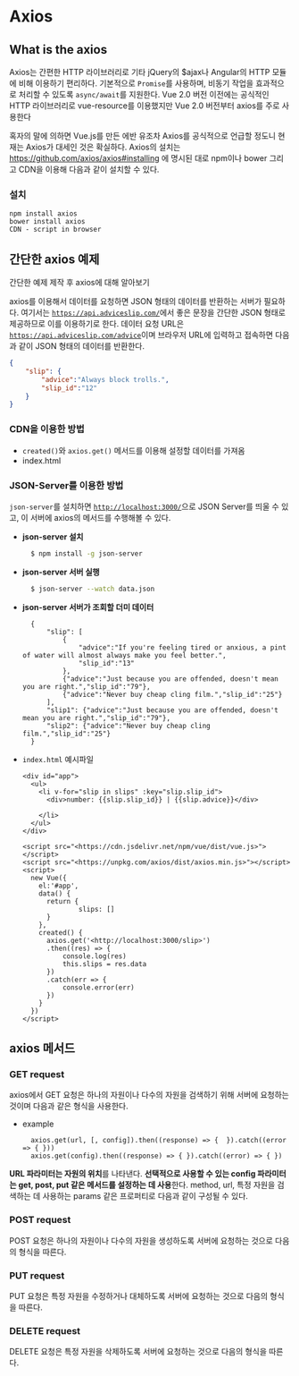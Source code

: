 # Axios

## What is the axios

Axios는 간편한 HTTP 라이브러리로 기타 jQuery의 $ajax나 Angular의 HTTP 모듈에 비해 이용하기 편리하다. 기본적으로 `Promise`를 사용하며, 비동기 작업을 효과적으로 처리할 수 있도록 `async/await`를 지원한다. Vue 2.0 버전 이전에는 공식적인 HTTP 라이브러리로 vue-resource를 이용했지만 Vue 2.0 버전부터 axios를 주로 사용한다

혹자의 말에 의하면 Vue.js를 만든 에반 유조차 Axios를 공식적으로 언급할 정도니 현재는 Axios가 대세인 것은 확실하다. Axios의 설치는 https://github.com/axios/axios#installing 에 명시된 대로 npm이나 bower 그리고 CDN을 이용해 다음과 같이 설치할 수 있다.

### 설치

```
npm install axios
bower install axios 
CDN - script in browser
```

## 간단한 axios 예제

간단한 예제 제작 후 axios에 대해 알아보기

axios를 이용해서 데이터를 요청하면 JSON 형태의 데이터를 반환하는 서버가 필요하다. 여기서는 [`https://api.adviceslip.com/`](https://api.adviceslip.com/)에서 좋은 문장을 간단한 JSON 형태로 제공하므로 이를 이용하기로 한다. 데이터 요청 URL은 [`https://api.adviceslip.com/advice`](https://api.adviceslip.com/advice)이며 브라우저 URL에 입력하고 접속하면 다음과 같이 JSON 형태의 데이터를 반환한다.

```json
{
	"slip": {
		"advice":"Always block trolls.",
		"slip_id":"12"
	}
}
```

### CDN을 이용한 방법

- `created()`와 `axios.get()` 메서드를 이용해 설정할 데이터를 가져옴
- index.html

### JSON-Server를 이용한 방법

`json-server`를 설치하면 [`http://localhost:3000/`](http://localhost:3000/slip)으로 JSON Server를 띄울 수 있고, 이 서버에 axios의 메서드를 수행해볼 수 있다.

- **json-server 설치**

  ```bash
    $ npm install -g json-server
  ```

- **json-server 서버 실행**

  ```bash
    $ json-server --watch data.json
  ```

- **json-server 서버가 조회할 더미 데이터**

  ```
    {
    	"slip": [
    		{
    			"advice":"If you're feeling tired or anxious, a pint of water will almost always make you feel better.",
    			"slip_id":"13"
    		},
    		{"advice":"Just because you are offended, doesn't mean you are right.","slip_id":"79"},
    		{"advice":"Never buy cheap cling film.","slip_id":"25"}
    	],
    	"slip1": {"advice":"Just because you are offended, doesn't mean you are right.","slip_id":"79"},
    	"slip2": {"advice":"Never buy cheap cling film.","slip_id":"25"}
    }
  ```

- `index.html` 예시파일

  ```vue
  <div id="app">
    <ul>
      <li v-for="slip in slips" :key="slip.slip_id">
      	<div>number: {{slip.slip_id}} | {{slip.advice}}</div>
  
      </li>
    </ul>
  </div>
      
  <script src="<https://cdn.jsdelivr.net/npm/vue/dist/vue.js>"></script>
  <script src="<https://unpkg.com/axios/dist/axios.min.js>"></script>
  <script>
    new Vue({
      el:'#app',
      data() {
      	return {
     			slips: []
      	}
      },
      created() {
      	axios.get('<http://localhost:3000/slip>')
      	.then((res) => {
  	    	console.log(res)
      		this.slips = res.data
      	})
  	    .catch(err => {
    	  	console.error(err)
      	})
      }
    })
  </script>
  ```

## axios 메서드

### GET request

axios에서 GET 요청은 하나의 자원이나 다수의 자원을 검색하기 위해 서버에 요청하는 것이며 다음과 같은 형식을 사용한다.

- example

  ```
    axios.get(url, [, config]).then((response) => {  }).catch((error => { }))
    axios.get(config).then((response) => { }).catch((error) => { })
  ```

**URL 파라미터는 자원의 위치**를 나타낸다. **선택적으로 사용할 수 있는 config 파라미터는 get, post, put 같은 메서드를 설정하는 데 사용**한다. method, url, 특정 자원을 검색하는 데 사용하는 params 같은 프로퍼티로 다음과 같이 구성될 수 있다.

### POST request

POST 요청은 하나의 자원이나 다수의 자원을 생성하도록 서버에 요청하는 것으로 다음의 형식을 따른다.

### PUT request

PUT 요청은 특정 자원을 수정하거나 대체하도록 서버에 요청하는 것으로 다음의 형식을 따른다.

### DELETE request

DELETE 요청은 특정 자원을 삭제하도록 서버에 요청하는 것으로 다음의 형식을 따른다.